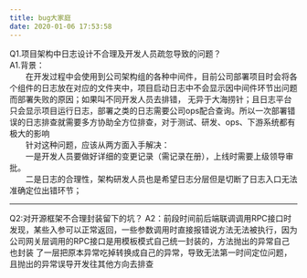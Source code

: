 ```yaml
---
title: bug大家庭
date: 2020-01-06 17:53:58
---
```

Q1.项目架构中日志设计不合理及开发人员疏忽导致的问题？  
A1.背景：<br/>
　　在开发过程中会使用到公司架构组的各种中间件，目前公司部署项目时会将各个组件的日志放在对应的文件夹中，项目启动日志中不会显示因中间件环节出问题而部署失败的原因；如果叫不同开发人员去排错，
无异于大海捞针；且日志平台只会显示项目运行日志，部署之类的日志需要公司ops配合查询。所以一次部署错误的日志排查就需要多方协助全方位排查，对于测试、研发、ops、下游系统都有极大的影响  
　　针对这种问题，应该从两方面入手解决：<br/>
　　一是开发人员要做好详细的变更记录（需记录在册），上线时需要上级领导审批。<br/>
　　二是日志的合理性，架构研发人员也是希望日志分层但是切断了日志入口无法准确定位出错环节；
<hr/>
Q2:对开源框架不合理封装留下的坑？    
A2：前段时间前后端联调调用RPC接口时发现，某些入参可以正常返回，一些参数调用时直接报错说方法无法被执行，因为公司网关层调用的RPC接口是用模板模式自己统一封装的，方法抛出的异常自己也封装
了一层把原本异常吃掉转换成自己的异常，导致无法第一时间定位问题，且抛出的异常误导开发往其他方向去排查
